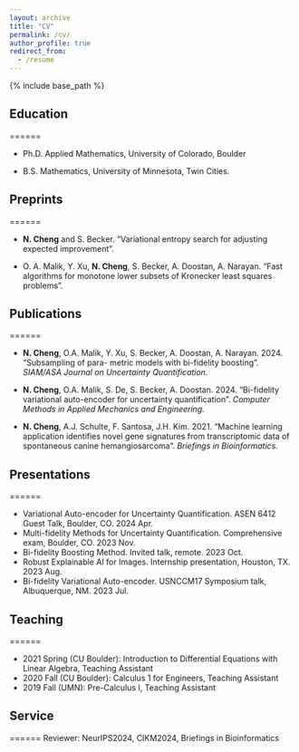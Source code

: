```yaml
---
layout: archive
title: "CV"
permalink: /cv/
author_profile: true
redirect_from:
  - /resume
---
```


{% include base_path %}

## Education
======
- Ph.D. Applied Mathematics, University of Colorado, Boulder 

- B.S. Mathematics, University of Minnesota, Twin Cities.  

## Preprints
======
- **N. Cheng** and S. Becker. “Variational entropy search for adjusting expected improvement”.

- O. A. Malik, Y. Xu, **N. Cheng**, S. Becker, A. Doostan, A. Narayan. “Fast algorithms for monotone
lower subsets of Kronecker least squares problems”.

## Publications
======
- **N. Cheng**, O.A. Malik, Y. Xu, S. Becker, A. Doostan, A. Narayan. 2024. “Subsampling of para-
metric models with bi-fidelity boosting”. *SIAM/ASA Journal on Uncertainty Quantification.*

- **N. Cheng**, O.A. Malik, S. De, S. Becker, A. Doostan. 2024. “Bi-fidelity variational auto-encoder
for uncertainty quantification”. *Computer Methods in Applied Mechanics and Engineering.*

- **N. Cheng**, A.J. Schulte, F. Santosa, J.H. Kim. 2021. “Machine learning application identifies novel gene
signatures from transcriptomic data of spontaneous canine hemangiosarcoma”. *Briefings in Bioinformatics.*



## Presentations
======
- Variational Auto-encoder for Uncertainty Quantification. ASEN 6412 Guest Talk, Boulder, CO. 2024 Apr. 
- Multi-fidelity Methods for Uncertainty Quantification. Comprehensive exam, Boulder, CO. 2023 Nov. 
- Bi-fidelity Boosting Method. Invited talk, remote. 2023 Oct. 
- Robust Explainable AI for Images. Internship presentation, Houston, TX. 2023 Aug. 
- Bi-fidelity Variational Auto-encoder. USNCCM17 Symposium talk, Albuquerque, NM. 2023 Jul. 

## Teaching
======
- 2021 Spring (CU Boulder): Introduction to Differential Equations with Linear Algebra, Teaching Assistant
- 2020 Fall (CU Boulder): Calculus 1 for Engineers, Teaching Assistant
- 2019 Fall (UMN): Pre-Calculus I, Teaching Assistant

## Service
======
Reviewer: NeurIPS2024, CIKM2024, Briefings in Bioinformatics
  

